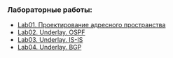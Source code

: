 ### Лабораторные работы:
 - [Lab01. Проектирование адресного пространства](lab01/)
 - [Lab02. Underlay. OSPF](lab02/)
 - [Lab03. Underlay. IS-IS](lab03/)
 - [Lab04. Underlay. BGP](lab04/)

